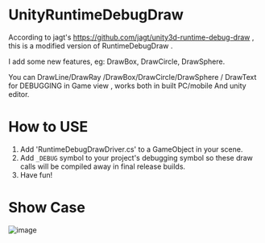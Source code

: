 # UnityRuntimeDebugDraw
According to jagt's https://github.com/jagt/unity3d-runtime-debug-draw , this is a modified version of RuntimeDebugDraw .

I add some new features, eg: DrawBox, DrawCircle, DrawSphere.

You can  DrawLine/DrawRay /DrawBox/DrawCircle/DrawSphere / DrawText for DEBUGGING in Game view , works  both in built PC/mobile And unity editor.

# How to USE
1. Add 'RuntimeDebugDrawDriver.cs' to a GameObject in your scene.
2. Add `_DEBUG` symbol to your project's debugging symbol so these draw calls will be compiled away in final release builds.
3. Have fun!

# Show Case
![image](https://github.com/user-attachments/assets/875c4d8b-1b22-43ee-9ee8-73ad196eb3b8)
